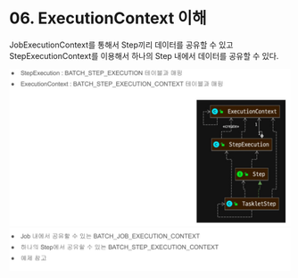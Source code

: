 # 06. ExecutionContext 이해

JobExecutionContext를 통해서 Step끼리 데이터를 공유할 수 있고  
StepExecutionContext를 이용해서 하나의 Step 내에서 데이터를 공유할 수 있다.

![5.png](./img/9.jpg)
![6.png](./img/10.png)